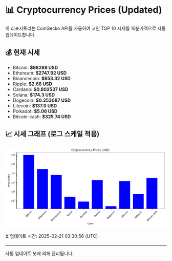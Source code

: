
# 📊 Cryptocurrency Prices (Updated)

이 리포지토리는 CoinGecko API를 사용하여 코인 TOP 10 시세를 10분가격으로 자동 업데이트합니다.

## 💰 현재 시세
- Bitcoin: **$98289 USD**
- Ethereum: **$2747.92 USD**
- Binancecoin: **$653.32 USD**
- Ripple: **$2.66 USD**
- Cardano: **$0.802537 USD**
- Solana: **$174.3 USD**
- Dogecoin: **$0.253087 USD**
- Litecoin: **$137.0 USD**
- Polkadot: **$5.06 USD**
- Bitcoin-cash: **$325.74 USD**

## 📈 시세 그래프 (로그 스케일 적용)
![Crypto Prices](crypto_prices.png)

⏳ 업데이트 시간: 2025-02-21 03:30:56 (UTC)

---
자동 업데이트 봇에 의해 관리됩니다.

